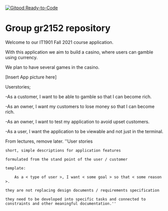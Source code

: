 [![Gitpod Ready-to-Code](https://img.shields.io/badge/Gitpod-Ready--to--Code-green?logo=gitpod)](https://gitpod.stud.ntnu.no/#https://gitlab.stud.idi.ntnu.no/it1901/groups-2021/gr2152/gr2152)

# Group gr2152 repository

Welcome to our IT1901 Fall 2021 course application.

With this application we aim to build a casino, where users can gamble using currency.

We plan to have several games in the casino.

[Insert App picture here]

Userstories;

-As a customer, I want to be able to gamble so that I can become rich.

-As an owner, I want my customers to lose money so that I can become rich.

-As an owner, I want to test my application to avoid upset customers.

-As a user, I want the application to be viewable and not just in the terminal.

From lectures, remove later.
''User stories

    short, simple descriptions for application features

    formulated from the stand point of the user / customer

    template:

        As a < type of user >, I want < some goal > so that < some reason >.

    they are not replacing design documents / requirements specification

    they need to be developed into specific tasks and connected to constraints and other meaningful documentation.''

